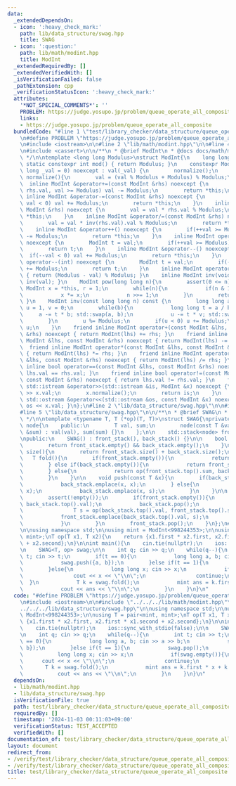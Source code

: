 ```yaml
---
data:
  _extendedDependsOn:
  - icon: ':heavy_check_mark:'
    path: lib/data_structure/swag.hpp
    title: SWAG
  - icon: ':question:'
    path: lib/math/modint.hpp
    title: ModInt
  _extendedRequiredBy: []
  _extendedVerifiedWith: []
  _isVerificationFailed: false
  _pathExtension: cpp
  _verificationStatusIcon: ':heavy_check_mark:'
  attributes:
    '*NOT_SPECIAL_COMMENTS*': ''
    PROBLEM: https://judge.yosupo.jp/problem/queue_operate_all_composite
    links:
    - https://judge.yosupo.jp/problem/queue_operate_all_composite
  bundledCode: "#line 1 \"test/library_checker/data_structure/queue_operate_all_composite.test.cpp\"\
    \n#define PROBLEM \"https://judge.yosupo.jp/problem/queue_operate_all_composite\"\
    \n#include <iostream>\n\n#line 2 \"lib/math/modint.hpp\"\n\n#line 4 \"lib/math/modint.hpp\"\
    \n#include <cassert>\n\n/**\n * @brief ModInt\n * @docs docs/math/modint.md\n\
    \ */\n\ntemplate <long long Modulus>\nstruct ModInt{\n    long long val;\n   \
    \ static constexpr int mod() { return Modulus; }\n    constexpr ModInt(const long\
    \ long _val = 0) noexcept : val(_val) {\n        normalize();\n    }\n    void\
    \ normalize(){\n        val = (val % Modulus + Modulus) % Modulus;\n    }\n  \
    \  inline ModInt &operator+=(const ModInt &rhs) noexcept {\n        if(val +=\
    \ rhs.val, val >= Modulus) val -= Modulus;\n        return *this;\n    }\n   \
    \ inline ModInt &operator-=(const ModInt &rhs) noexcept {\n        if(val -= rhs.val,\
    \ val < 0) val += Modulus;\n        return *this;\n    }\n    inline ModInt &operator*=(const\
    \ ModInt &rhs) noexcept {\n        val = val * rhs.val % Modulus;\n        return\
    \ *this;\n    }\n    inline ModInt &operator/=(const ModInt &rhs) noexcept {\n\
    \        val = val * inv(rhs.val).val % Modulus;\n        return *this;\n    }\n\
    \    inline ModInt &operator++() noexcept {\n        if(++val >= Modulus) val\
    \ -= Modulus;\n        return *this;\n    }\n    inline ModInt operator++(int)\
    \ noexcept {\n        ModInt t = val;\n        if(++val >= Modulus) val -= Modulus;\n\
    \        return t;\n    }\n    inline ModInt &operator--() noexcept {\n      \
    \  if(--val < 0) val += Modulus;\n        return *this;\n    }\n    inline ModInt\
    \ operator--(int) noexcept {\n        ModInt t = val;\n        if(--val < 0) val\
    \ += Modulus;\n        return t;\n    }\n    inline ModInt operator-() const noexcept\
    \ { return (Modulus - val) % Modulus; }\n    inline ModInt inv(void) const { return\
    \ inv(val); }\n    ModInt pow(long long n){\n        assert(0 <= n);\n       \
    \ ModInt x = *this, r = 1;\n        while(n){\n            if(n & 1) r *= x;\n\
    \            x *= x;\n            n >>= 1;\n        }\n        return r;\n   \
    \ }\n    ModInt inv(const long long n) const {\n        long long a = n, b = Modulus,\
    \ u = 1, v = 0;\n        while(b){\n            long long t = a / b;\n       \
    \     a -= t * b; std::swap(a, b);\n            u -= t * v; std::swap(u, v);\n\
    \        }\n        u %= Modulus;\n        if(u < 0) u += Modulus;\n        return\
    \ u;\n    }\n    friend inline ModInt operator+(const ModInt &lhs, const ModInt\
    \ &rhs) noexcept { return ModInt(lhs) += rhs; }\n    friend inline ModInt operator-(const\
    \ ModInt &lhs, const ModInt &rhs) noexcept { return ModInt(lhs) -= rhs; }\n  \
    \  friend inline ModInt operator*(const ModInt &lhs, const ModInt &rhs) noexcept\
    \ { return ModInt(lhs) *= rhs; }\n    friend inline ModInt operator/(const ModInt\
    \ &lhs, const ModInt &rhs) noexcept { return ModInt(lhs) /= rhs; }\n    friend\
    \ inline bool operator==(const ModInt &lhs, const ModInt &rhs) noexcept { return\
    \ lhs.val == rhs.val; }\n    friend inline bool operator!=(const ModInt &lhs,\
    \ const ModInt &rhs) noexcept { return lhs.val != rhs.val; }\n    friend inline\
    \ std::istream &operator>>(std::istream &is, ModInt &x) noexcept {\n        is\
    \ >> x.val;\n        x.normalize();\n        return is;\n    }\n    friend inline\
    \ std::ostream &operator<<(std::ostream &os, const ModInt &x) noexcept { return\
    \ os << x.val; }\n};\n#line 2 \"lib/data_structure/swag.hpp\"\n\n#include <stack>\n\
    #line 5 \"lib/data_structure/swag.hpp\"\n\n/**\n * @brief SWAG\n * @docs docs/data_structure/swag.md\n\
    \ */\n\ntemplate <typename T, T (*op)(T, T)>\nstruct SWAG{\nprivate:\n    struct\
    \ node{\n    public:\n        T val, sum;\n        node(const T &val, const T\
    \ &sum) : val(val), sum(sum) {}\n    };\n\n    std::stack<node> front_stack, back_stack;\n\
    \npublic:\n    SWAG() : front_stack(), back_stack() {}\n\n    bool empty(){\n\
    \        return front_stack.empty() && back_stack.empty();\n    }\n\n    size_t\
    \ size(){\n        return front_stack.size() + back_stack.size();\n    }\n\n \
    \   T fold(){\n        if(front_stack.empty()){\n            return back_stack.top().sum;\n\
    \        } else if(back_stack.empty()){\n            return front_stack.top().sum;\n\
    \        } else{\n            return op(front_stack.top().sum, back_stack.top().sum);\n\
    \        }\n    }\n\n    void push(const T &x){\n        if(back_stack.empty()){\n\
    \            back_stack.emplace(x, x);\n        } else{\n            T s = op(back_stack.top().sum,\
    \ x);\n            back_stack.emplace(x, s);\n        }\n    }\n\n    void pop(){\n\
    \        assert(!empty());\n        if(front_stack.empty()){\n            front_stack.emplace(back_stack.top().val,\
    \ back_stack.top().val);\n            back_stack.pop();\n            while(!back_stack.empty()){\n\
    \                T s = op(back_stack.top().val, front_stack.top().sum);\n    \
    \            front_stack.emplace(back_stack.top().val, s);\n                back_stack.pop();\n\
    \            }\n        }\n        front_stack.pop();\n    }\n};\n#line 6 \"test/library_checker/data_structure/queue_operate_all_composite.test.cpp\"\
    \n\nusing namespace std;\n\nusing mint = ModInt<998244353>;\n\nusing T = pair<mint,\
    \ mint>;\nT op(T x1, T x2){\n    return {x1.first * x2.first, x2.first * x1.second\
    \ + x2.second};\n}\n\nint main(){\n    cin.tie(nullptr);\n    ios::sync_with_stdio(false);\n\
    \n    SWAG<T, op> swag;\n\n    int q; cin >> q;\n    while(q--){\n        int\
    \ t; cin >> t;\n        if(t == 0){\n            long long a, b; cin >> a >> b;\n\
    \            swag.push({a, b});\n        }else if(t == 1){\n            swag.pop();\n\
    \        }else{\n            long long x; cin >> x;\n            if(swag.empty()){\n\
    \                cout << x << \"\\n\";\n                continue;\n          \
    \  }\n            T k = swag.fold();\n            mint ans = k.first * x + k.second;\n\
    \            cout << ans << \"\\n\";\n        }\n    }\n}\n"
  code: "#define PROBLEM \"https://judge.yosupo.jp/problem/queue_operate_all_composite\"\
    \n#include <iostream>\n\n#include \"../../../lib/math/modint.hpp\"\n#include \"\
    ../../../lib/data_structure/swag.hpp\"\n\nusing namespace std;\n\nusing mint =\
    \ ModInt<998244353>;\n\nusing T = pair<mint, mint>;\nT op(T x1, T x2){\n    return\
    \ {x1.first * x2.first, x2.first * x1.second + x2.second};\n}\n\nint main(){\n\
    \    cin.tie(nullptr);\n    ios::sync_with_stdio(false);\n\n    SWAG<T, op> swag;\n\
    \n    int q; cin >> q;\n    while(q--){\n        int t; cin >> t;\n        if(t\
    \ == 0){\n            long long a, b; cin >> a >> b;\n            swag.push({a,\
    \ b});\n        }else if(t == 1){\n            swag.pop();\n        }else{\n \
    \           long long x; cin >> x;\n            if(swag.empty()){\n          \
    \      cout << x << \"\\n\";\n                continue;\n            }\n     \
    \       T k = swag.fold();\n            mint ans = k.first * x + k.second;\n \
    \           cout << ans << \"\\n\";\n        }\n    }\n}\n"
  dependsOn:
  - lib/math/modint.hpp
  - lib/data_structure/swag.hpp
  isVerificationFile: true
  path: test/library_checker/data_structure/queue_operate_all_composite.test.cpp
  requiredBy: []
  timestamp: '2024-11-03 00:11:03+09:00'
  verificationStatus: TEST_ACCEPTED
  verifiedWith: []
documentation_of: test/library_checker/data_structure/queue_operate_all_composite.test.cpp
layout: document
redirect_from:
- /verify/test/library_checker/data_structure/queue_operate_all_composite.test.cpp
- /verify/test/library_checker/data_structure/queue_operate_all_composite.test.cpp.html
title: test/library_checker/data_structure/queue_operate_all_composite.test.cpp
---
```

